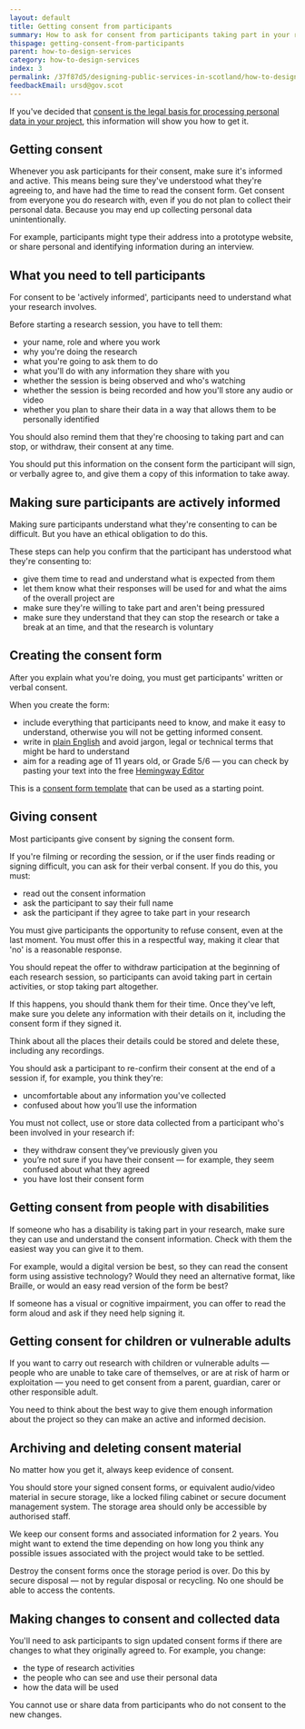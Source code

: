 ```yaml
---
layout: default
title: Getting consent from participants
summary: How to ask for consent from participants taking part in your research and design. Includes asking for consent from people with disabilities and for children and vulnerable adults.
thispage: getting-consent-from-participants
parent: how-to-design-services
category: how-to-design-services
index: 3
permalink: /37f87d5/designing-public-services-in-scotland/how-to-design-services/getting-consent-from-participants/
feedbackEmail: ursd@gov.scot
---
```


If you've decided that [consent is the legal basis for processing personal data in your project](https://ico.org.uk/for-organisations/resources-and-support/getting-ready-for-the-gdpr-resources/lawful-basis-interactive-guidance-tool/), this information will show you how to get it.

## Getting consent

Whenever you ask participants for their consent, make sure it's informed and active. This means being sure they've understood what they're agreeing to, and have had the time to read the consent form.
Get consent from everyone you do research with, even if you do not plan to collect their personal data. Because you may end up collecting personal data unintentionally.

For example, participants might type their address into a prototype website, or share personal and identifying information during an interview.

## What you need to tell participants

For consent to be 'actively informed', participants need to understand what your research involves.

Before starting a research session, you have to tell them:

* your name, role and where you work
* why you're doing the research
* what you're going to ask them to do
* what you'll do with any information they share with you
* whether the session is being observed and who's watching
* whether the session is being recorded and how you'll store any audio or video
* whether you plan to share their data in a way that allows them to be personally identified

You should also remind them that they're choosing to taking part and can stop, or withdraw, their consent at any time.

You should put this information on the consent form the participant will sign, or verbally agree to, and give them a copy of this information to take away.

## Making sure participants are actively informed

Making sure participants understand what they're consenting to can be difficult. But you have an ethical obligation to do this.

These steps can help you confirm that the participant has understood what they're consenting to:

* give them time to read and understand what is expected from them
* let them know what their responses will be used for and what the aims of the overall project are
* make sure they're willing to take part and aren't being pressured
* make sure they understand that they can stop the research or take a break at an time, and that the research is voluntary

## Creating the consent form

After you explain what you're doing, you must get participants' written or verbal consent.

When you create the form:
* include everything that participants need to know, and make it easy to understand, otherwise you will not be getting informed consent.
* write in [plain English](http://www.plainenglish.co.uk/free-guides.html) and avoid jargon, legal or technical terms that might be hard to understand
* aim for a reading age of 11 years old, or Grade 5/6 &mdash; you can check by pasting your text into the free [Hemingway Editor](http://www.hemingwayapp.com)

This is a [consent form template](/assets/downloads/playbook/consent-form-template.docx) that can be used as a starting point.

## Giving consent

Most participants give consent by signing the consent form.

If you're filming or recording the session, or if the user finds reading or signing difficult, you can ask for their verbal consent. If you do this, you must:

* read out the consent information
* ask the participant to say their full name
* ask the participant if they agree to take part in your research

You must give participants the opportunity to refuse consent, even at the last moment. You must offer this in a respectful way, making it clear that 'no' is a reasonable response.

You should repeat the offer to withdraw participation at the beginning of each research session, so participants can avoid taking part in certain activities, or stop taking part altogether.

If this happens, you should thank them for their time. Once they've left, make sure you delete any information with their details on it, including the consent form if they signed it.

Think about all the places their details could be stored and delete these, including any recordings.

You should ask a participant to re-confirm their consent at the end of a session if, for example, you think they're:

* uncomfortable about any information you've collected
* confused about how you’ll use the information

You must not collect, use or store data collected from a participant who's been involved in your research if:

* they withdraw consent they’ve previously given you
* you’re not sure if you have their consent &mdash; for example, they seem confused about what they agreed
* you have lost their consent form

## Getting consent from people with disabilities

If someone who has a disability is taking part in your research, make sure they can use and understand the consent information. Check with them the easiest way you can give it to them.

For example, would a digital version be best, so they can read the consent form using assistive technology? Would they need an alternative format, like Braille, or would an easy read version of the form be best?

If someone has a visual or cognitive impairment, you can offer to read the form aloud and ask if they need help signing it.

## Getting consent for children or vulnerable adults

If you want to carry out research with children or vulnerable adults &mdash; people who are unable to take care of themselves, or are at risk of harm or exploitation &mdash; you need to get consent from a parent, guardian, carer or other responsible adult.

You need to think about the best way to give them enough information about the project so they can make an active and informed decision.

## Archiving and deleting consent material

No matter how you get it, always keep evidence of consent.

You should store your signed consent forms, or equivalent audio/video material in secure storage, like a locked filing cabinet or secure document management system. The storage area should only be accessible by authorised staff.

We keep our consent forms and associated information for 2 years. You might want to extend the time depending on how long you think any possible issues associated with the project would take to be settled.

Destroy the consent forms once the storage period is over. Do this by secure disposal &mdash; not by regular disposal or recycling. No one should be able to access the contents.

## Making changes to consent and collected data

You'll need to ask participants to sign updated consent forms if there are changes to what they originally agreed to. For example, you change:

* the type of research activities
* the people who can see and use their personal data
* how the data will be used

You cannot use or share data from participants who do not consent to the new changes.
